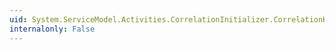 ```yaml
---
uid: System.ServiceModel.Activities.CorrelationInitializer.CorrelationHandle
internalonly: False
---
```


